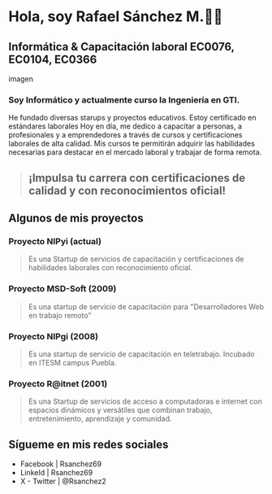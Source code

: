 # **Hola, soy Rafael Sánchez M.👍🏼**
## Informática & Capacitación laboral EC0076, EC0104, EC0366
imagen
### Soy Informático y actualmente curso la Ingeniería en GTI. 
He fundado diversas starups y proyectos educativos. Estoy certificado en estándares laborales
Hoy en día, me dedico a capacitar a personas, a profesionales y a emprendedores a través de cursos y certificaciones laborales de alta calidad. Mis cursos te permitirán adquirir las habilidades necesarias para destacar en el mercado laboral y trabajar de forma remota.
> ## ¡Impulsa tu carrera con certificaciones de calidad y con reconocimientos oficial!
## Algunos de mis proyectos
### Proyecto NIPyi (actual)
> Es una Startup de servicios de capacitación y certificaciones de habilidades laborales con reconocimiento oficial.
### Proyecto MSD-Soft (2009)
> Es una startup de servicio de capacitación para "Desarrolladores Web en trabajo remoto"
### Proyecto NIPgi (2008)
> Es una startup de servicio de capacitación en teletrabajo. Incubado en ITESM campus Puebla.
### Proyecto R@itnet (2001)
> Es una Startup de servicios de acceso a computadoras e internet con espacios dinámicos y versátiles que combinan trabajo, entretenimiento, aprendizaje y comunidad.
## Sígueme en mis redes sociales
* Facebook | Rsanchez69
* LinkeId | Rsanchez69
* X - Twitter | @Rsanchez2
